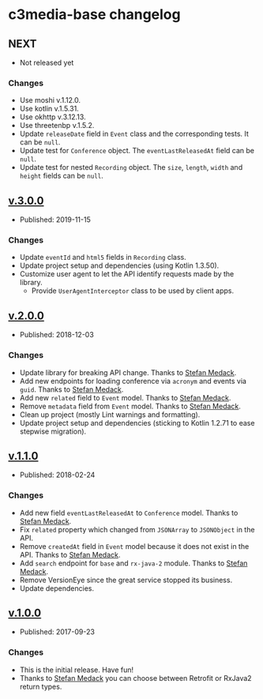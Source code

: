 # c3media-base changelog

## NEXT

* Not released yet

### Changes

* Use moshi v.1.12.0.
* Use kotlin v.1.5.31.
* Use okhttp v.3.12.13.
* Use threetenbp v.1.5.2.
* Update `releaseDate` field in `Event` class and the corresponding tests. It can be `null`.
* Update test for `Conference` object. The `eventLastReleasedAt` field can be `null`.
* Update test for nested `Recording` object. The `size`, `length`, `width` and `height` fields can be `null`.


## [v.3.0.0](https://github.com/johnjohndoe/c3media-base/releases/tag/v.3.0.0)

* Published: 2019-11-15

### Changes

* Update `eventId` and `html5` fields in `Recording` class.
* Update project setup and dependencies (using Kotlin 1.3.50).
* Customize user agent to let the API identify requests made by the library.
  * Provide `UserAgentInterceptor` class to be used by client apps.


## [v.2.0.0](https://github.com/johnjohndoe/c3media-base/releases/tag/v.2.0.0)

* Published: 2018-12-03

### Changes

* Update library for breaking API change. Thanks to [Stefan Medack][stefan-medack].
* Add new endpoints for loading conference via `acronym` and events via `guid`. Thanks to [Stefan Medack][stefan-medack].
* Add new `related` field to `Event` model. Thanks to [Stefan Medack][stefan-medack].
* Remove `metadata` field from `Event` model. Thanks to [Stefan Medack][stefan-medack].
* Clean up project (mostly Lint warnings and formatting).
* Update project setup and dependencies (sticking to Kotlin 1.2.71 to ease stepwise migration).


## [v.1.1.0](https://github.com/johnjohndoe/c3media-base/releases/tag/v.1.1.0)

* Published: 2018-02-24

### Changes

* Add new field `eventLastReleasedAt` to `Conference` model. Thanks to [Stefan Medack][stefan-medack].
* Fix `related` property which changed from `JSONArray` to `JSONObject` in the API.
* Remove `createdAt` field in `Event` model because it does not exist in the API. Thanks to [Stefan Medack][stefan-medack].
* Add `search` endpoint for `base` and `rx-java-2` module. Thanks to [Stefan Medack][stefan-medack].
* Remove VersionEye since the great service stopped its business.
* Update dependencies.


## [v.1.0.0](https://github.com/johnjohndoe/c3media-base/releases/tag/v.1.0.0)

* Published: 2017-09-23

### Changes

* This is the initial release. Have fun!
* Thanks to [Stefan Medack][stefan-medack] you can choose between Retrofit or RxJava2 return types.


[stefan-medack]: https://github.com/stefanmedack

